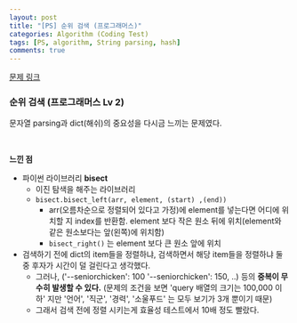 ```yaml
---
layout: post
title: "[PS] 순위 검색 (프로그래머스)"
categories: Algorithm (Coding Test)
tags: [PS, algorithm, String parsing, hash]
comments: true
---
```


[문제 링크](https://programmers.co.kr/learn/courses/30/lessons/72412)

### 순위 검색 (프로그래머스 Lv 2)

문자열 parsing과 dict(해쉬)의 중요성을 다시금 느끼는 문제였다.

<br>

**느낀 점**

- 파이썬 라이브러리 **bisect**
  - 이진 탐색을 해주는 라이브러리
  - `bisect.bisect_left(arr, element, (start) ,(end))`
    - arr(오름차순으로 정렬되어 있다고 가정)에 element를 넣는다면 어디에 위치할 지 index를 반환함. element 보다 작은 원소 뒤에 위치(element와 같은 원소보다는 앞(왼쪽)에 위치함)
    - `bisect_right()` 는 element 보다 큰 원소 앞에 위치
- 검색하기 전에 dict의 item들을 정렬하냐, 검색하면서 해당 item들을 정렬하냐 둘 중 후자가 시간이 덜 걸린다고 생각했다.
  - 그러나, ('--seniorchicken': 100 '--seniorchicken': 150, ..) 등의 **중복이 무수히 발생할 수 있다.** (문제의 조건을 보면 'query 배열의 크기는 100,000 이하' 지만 '언어', '직군', '경력', '소울푸드' 는 모두 보기가 3개 뿐이기 때문)
  - 그래서 검색 전에 정렬 시키는게 효율성 테스트에서 10배 정도 빨랐다.
